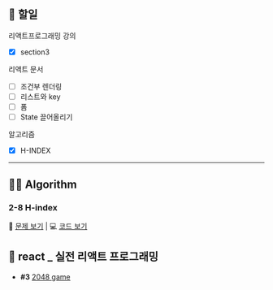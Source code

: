 ## 📄 할일

리액트프로그래밍 강의
- [x]  section3

리액트 문서
- [ ] 조건부 렌더링
- [ ] 리스트와 key 
- [ ] 폼
- [ ] State 끌어올리기 

알고리즘
- [x] H-INDEX
---
## 👩‍💻 Algorithm
### 2-8 H-index
📄 [문제 보기](https://velog.io/@gay0ung/H-index) | 💻 [코드 보기](https://github.com/gay0ung/Algorithm/blob/master/PROGRAMMERS/LEVEL_02/code/08_H-index.html)

## 💫 react _ 실전 리액트 프로그래밍
- **#3** [2048 game](https://github.com/gay0ung/react_note/tree/main/%EC%8B%A4%EC%A0%84%20%EB%A6%AC%EC%95%A1%ED%8A%B8%ED%94%84%EB%A1%9C%EA%B7%B8%EB%9E%98%EB%B0%8D/section_03/game2048/src)


